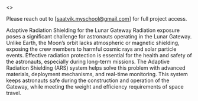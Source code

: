 <<permission required>>

Please reach out to [saatvik.myschool@gmail.com] for full project access.

Adaptive Radiation Shielding for the Lunar Gateway
Radiation exposure poses a significant challenge for astronauts operating in the Lunar Gateway. Unlike Earth, the Moon’s orbit lacks atmospheric or magnetic shielding, exposing the crew members to harmful cosmic rays and solar particle events. Effective radiation protection is essential for the health and safety of the astronauts, especially during long-term missions. The Adaptive Radiation Shielding (ARS) system helps solve this problem with advanced materials, deployment mechanisms, and real-time monitoring. This system keeps astronauts safe during the construction and operation of the Gateway, while meeting the weight and efficiency requirements of space travel.